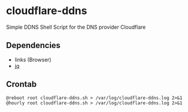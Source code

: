 # cloudflare-ddns
Simple DDNS Shell Script for the DNS provider Cloudflare

## Dependencies

* links (Browser)
* [jq](https://github.com/stedolan/jq.git)

## Crontab

```
@reboot root cloudflare-ddns.sh > /var/log/cloudflare-ddns.log 2>&1
@hourly root cloudflare-ddns.sh > /var/log/cloudflare-ddns.log 2>&1
```
